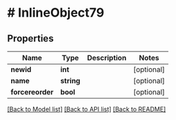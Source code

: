 # # InlineObject79

## Properties

Name | Type | Description | Notes
------------ | ------------- | ------------- | -------------
**newid** | **int** |  | [optional]
**name** | **string** |  | [optional]
**forcereorder** | **bool** |  | [optional]

[[Back to Model list]](../../README.md#models) [[Back to API list]](../../README.md#endpoints) [[Back to README]](../../README.md)
